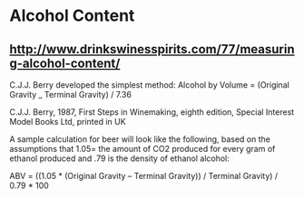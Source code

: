# Alcohol Content

## http://www.drinkswinesspirits.com/77/measuring-alcohol-content/

C.J.J. Berry developed the simplest method:
Alcohol by Volume = (Original Gravity _ Terminal Gravity) / 7.36

C.J.J. Berry, 1987, First Steps in Winemaking, eighth edition, Special Interest Model Books Ltd, printed in UK

A sample calculation for beer will look like the following, based on the assumptions that 1.05= the amount of CO2 produced for every gram of ethanol produced and .79 is the density of ethanol alcohol:

ABV = ((1.05 * (Original Gravity – Terminal Gravity)) / Terminal Gravity) / 0.79 * 100

